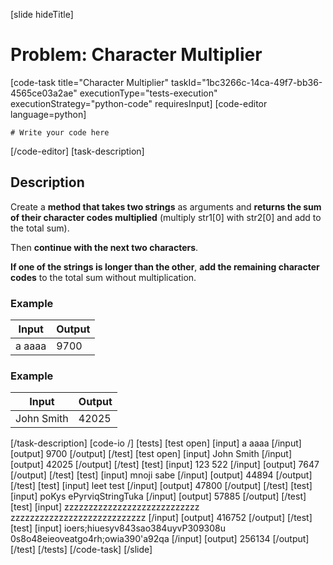 [slide hideTitle]
# Problem: Character Multiplier
[code-task title="Character Multiplier" taskId="1bc3266c-14ca-49f7-bb36-4565ce03a2ae" executionType="tests-execution" executionStrategy="python-code" requiresInput]
[code-editor language=python]
```
# Write your code here
```
[/code-editor]
[task-description]
## Description
Create a **method that takes two strings** as arguments and **returns the sum of their character codes multiplied** (multiply str1\[0\] with str2\[0\] and add to the total sum).

Then **continue with the next two characters**.

**If one of the strings is longer than the other**, **add the remaining character codes** to the total sum without multiplication.

### Example
| **Input** | **Output** |
| --- | --- |
| a aaaa | 9700 | 

### Example
| **Input** | **Output** |
| --- | --- |
| John Smith | 42025 | 

[/task-description]
[code-io /]
[tests]
[test open]
[input]
a aaaa
[/input]
[output]
9700
[/output]
[/test]
[test open]
[input]
John Smith
[/input]
[output]
42025
[/output]
[/test]
[test]
[input]
123 522
[/input]
[output]
7647
[/output]
[/test]
[test]
[input]
mnoji sabe
[/input]
[output]
44894
[/output]
[/test]
[test]
[input]
leet test
[/input]
[output]
47800
[/output]
[/test]
[test]
[input]
poKys ePyrviqStringTuka
[/input]
[output]
57885
[/output]
[/test]
[test]
[input]
zzzzzzzzzzzzzzzzzzzzzzzzzzzz zzzzzzzzzzzzzzzzzzzzzzzzzzzz
[/input]
[output]
416752
[/output]
[/test]
[test]
[input]
ioers;hiuesyv843sao384uyvP309308u 0s8o48eieoveatgo4rh;owia390'a92qa
[/input]
[output]
256134
[/output]
[/test]
[/tests]
[/code-task]
[/slide]